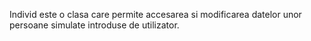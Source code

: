 Individ este o clasa care permite accesarea si modificarea datelor unor persoane simulate introduse de utilizator.
